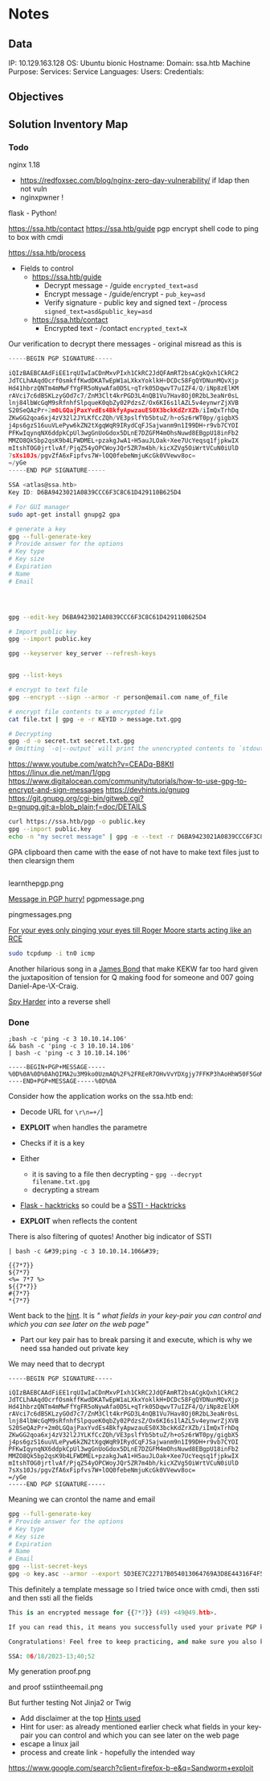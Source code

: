 # Notes

## Data 

IP: 10.129.163.128
OS: Ubuntu bionic
Hostname:
Domain:  ssa.htb
Machine Purpose: 
Services:
Service Languages:
Users:
Credentials:

## Objectives

## Solution Inventory Map

### Todo 

nginx 1.18
- https://redfoxsec.com/blog/nginx-zero-day-vulnerability/ if ldap then not vuln
- nginxpwner !

flask - Python!

https://ssa.htb/contact
https://ssa.htb/guide
pgp encrypt shell code to ping to box with cmdi

https://ssa.htb/process

- Fields to control
	- https://ssa.htb/guide
		- Decrypt message - /guide `encrypted_text=asd` 
		- Encrypt message  - /guide/encrypt - `pub_key=asd`
		- Verify signature - public key and signed text - /process `signed_text=asd&public_key=asd`
	- https://ssa.htb/contact
		- Encrypted text - /contact `encrypted_text=X`


Our verification to decrypt there messages - original misread as this is 
```c
-----BEGIN PGP SIGNATURE-----

iQIzBAEBCAAdFiEE1rqUIwIaCDnMxvPIxh1CkRC2JdQFAmRT2bsACgkQxh1CkRC2
JdTCLhAAqdOcrfOsmkffKwdDKATwEpW1aLXkxYoklkH+DCDc58FgQYDNunMQvXjp
Hd41hbrzQNTm4mMwFfYgFR5oNywAfa0D5L+qTrk05DqwvT7uIZF4/Q/iNp8zElKM
rAVci7c6dBSKLzyGOd7c7/ZnM3Clt4krPGD3L4nQB1Vu7Hav8Oj0R2bL3eaNr0sL
lnj84lbWcGqM9sRfnhfSlpqueK0qbZy02PdzsZ/Ox6KI6s1lAZL5v4eynwrZjXVB
S20SeQAzPr+2m0LGQajPaxYvdEs4BkfyApwzauES0X3bckKdZrXZb/iImQxTrhDq
ZKwGG2qoa6xj4zV32l2JYLKfCcZQh/VE3pslfYb5btuZ/h+oSz6rWT0py/gigbX5
j4ps6gzS16uuVLePyw6kZN2tXgqWqR9IRydCqFJSajwanm9n1I99DH+r9vb7CYOI
PFKwIqynqNX6ddpkCpUl3wgGnUoGdox5DLnE7DZGFM4mOhsNuwd8EBgpU18inFb2
MMZO8Qk5bp2qsK9b4LFWDMEL+pzakgJwA1+H5auJLOak+Xee7UcYeqsq1fjpkwIX
mItshTOG0jrtlvAf/PjqZ54yOPCWoyJQr5ZR7m4bh/kicXZVg5OiWrtVCuN0iUlD
7sXs10Js/pgvZfA6xFipfvs7W+lOQ0febeNmjuKcGk0VVewv8oc=
=/yGe
-----END PGP SIGNATURE-----
```


```c
SSA <atlas@ssa.htb>  
Key ID: D6BA9423021A0839CCC6F3C8C61D429110B625D4
```

```bash
# For GUI manager
sudo apt-get install gnupg2 gpa
```


```bash
# generate a key
gpg --full-generate-key
# Provide answer for the options
# Key type
# Key size
# Expiration
# Name
# Email




gpg --edit-key D6BA9423021A0839CCC6F3C8C61D429110B625D4

# Import public key 
gpg --import public.key

gpg --keyserver key_server --refresh-keys


gpg --list-keys

# encrypt to text file
gpg --encrypt --sign --armor -r person@email.com name_of_file

# encrypt file contents to a encrypted file
cat file.txt | gpg -e -r KEYID > message.txt.gpg

# Decrypting
gpg -d -o secret.txt secret.txt.gpg
# Omitting `-o|--output` will print the unencrypted contents to `stdout`

```
https://www.youtube.com/watch?v=CEADq-B8KtI
https://linux.die.net/man/1/gpg
https://www.digitalocean.com/community/tutorials/how-to-use-gpg-to-encrypt-and-sign-messages
https://devhints.io/gnupg
https://git.gnupg.org/cgi-bin/gitweb.cgi?p=gnupg.git;a=blob_plain;f=doc/DETAILS

```bash
curl https://ssa.htb/pgp -o public.key
gpg --import public.key
echo -n "my secret message" | gpg -e --text -r D6BA9423021A0839CCC6F3C8C61D429110B625D4
```

GPA clipboard then came with the ease of not have to make text files just to then clearsign them
```
```


learnthepgp.png

[Message in PGP hurry!](https://www.youtube.com/watch?v=4m3CMTeo-nU)
pgpmessage.png


pingmessages.png

[For your eyes only pinging your eyes till Roger Moore starts acting like an RCE](https://www.youtube.com/watch?v=RkZf-Hfqx_A)
```bash
sudo tcpdump -i tn0 icmp
```



Another hilarious song in a [James Bond](https://www.youtube.com/watch?v=pq18mx3irtg) that make KEKW far too hard given the juxtaposition of tension for Q making food for someone and 007 going Daniel-Ape-\X-Craig. 


[Spy Harder](https://www.youtube.com/watch?v=F7KMMxAQp8I) into a reverse shell

### Done

```
;bash -c 'ping -c 3 10.10.14.106'
&& bash -c 'ping -c 3 10.10.14.106'
| bash -c 'ping -c 3 10.10.14.106'
```

```
-----BEGIN+PGP+MESSAGE-----%0D%0A%0D%0AhQIMA2u3M9ko0UzmAQ%2F%2FREeR7OHvVvYDXgjy7FFKP3hAoHhW50F5GoMyXRlepxqa%0D%0ASkGwe7X18rJW20gc9WGOQXJC6sp%2B6wQ5i26zt73TstIDd0G3xjlZD0WIypzIYdNE%0D%0A0nnOx5ZkV4hAKkEmWbJN418W5%2Bu2NvyGMe%2BKZHypmGZEDNu%2BG4qCltiQKwG2ksA4%0D%0Arg5Tr%2B70Q16nCbMejJkVNDRQNndHegtMdRjAEwiPKX2wa%2BuxpI6FzDiiVV49xKfR%0D%0Au8pK0FUEmjuLrwfd34Kc9Hw6P9%2FIzoGu3uFOCUYi2rcdX4Jj24Cl8eQAjqSADcZs%0D%0ApeKv0qwv8j86Kf2udRZjQs65N1aLSEfLOE9dLCAY0RvbcmHKHpKymX9QPTwxcD9%2B%0D%0AyrXPRDvIX4peL4bpHFkX4pxtogQzJox3C1U%2BMcNjkRtVlL3q9jiAlln%2FIYed3vq6%0D%0AIU4gVgsPxcQzkipRvHrG2osTcHB1P7CSll6GePSPDS7YboEAPX13nAG%2BH7uQbpz1%0D%0AJ5jaXfje1wbn%2B309Huxp2L5eYKBB8LX7jypbgbr64ZyHJtecWjfhvVZD37B8%2BAen%0D%0ActK8Uio6C%2BUM7AWESgJUaDGL0ZUhYUQL9pC%2BwH4KoulNDojhOowhg5cE4Gc1nfH9%0D%0AfHse7oS89iqnoDJ7Q7ov78Wkw2jIzeBlErp6DEBH2evYfZvoOsEqUjVwPdEk6%2BPS%0D%0AWQEOLb2DS3Lgmkh8UsOFb4HkbGp%2FEGupbAgM7wJa8iAkYw7hrVEL0gx9VZ6KLsD8%0D%0AEzWBnnlfeY9VDG2aof2XTLgUt0pUMHc9B6CAMf1a8IwOJ0wLrvkvFhbG%0D%0A%3Dkpzj%0D%0A-----END+PGP+MESSAGE-----%0D%0A
```

Consider how the application works on the ssa.htb end:
- Decode URL for `\r\n=+/`]
- **EXPLOIT** when  handles the parametre 
- Checks if it is a key
- Either
	- it is saving to a file then decrypting - `gpg --decrypt filename.txt.gpg`
	- decrypting a stream
- [Flask - hacktricks](https://book.hacktricks.xyz/network-services-pentesting/pentesting-web/flask) so could be a [SSTI - Hacktricks](https://book.hacktricks.xyz/pentesting-web/ssti-server-side-template-injection)

- **EXPLOIT** when reflects the content

There is also filtering of quotes! Another big indicator of SSTI
```
| bash -c &#39;ping -c 3 10.10.14.106&#39;
```

```
{{7*7}}
${7*7}
<%= 7*7 %>
${{7*7}}
#{7*7}
*{7*7}
```

Went back to the [hint](https://forum.hackthebox.com/t/official-sandworm-discussion/286654/56). It is *" what fields in your key-pair you can control and which you can see later on the web page"*

- Part our key pair has to break parsing it and execute, which is why we need ssa handed out private key 

We may need that to decrypt
```
-----BEGIN PGP SIGNATURE-----

iQIzBAEBCAAdFiEE1rqUIwIaCDnMxvPIxh1CkRC2JdQFAmRT2bsACgkQxh1CkRC2
JdTCLhAAqdOcrfOsmkffKwdDKATwEpW1aLXkxYoklkH+DCDc58FgQYDNunMQvXjp
Hd41hbrzQNTm4mMwFfYgFR5oNywAfa0D5L+qTrk05DqwvT7uIZF4/Q/iNp8zElKM
rAVci7c6dBSKLzyGOd7c7/ZnM3Clt4krPGD3L4nQB1Vu7Hav8Oj0R2bL3eaNr0sL
lnj84lbWcGqM9sRfnhfSlpqueK0qbZy02PdzsZ/Ox6KI6s1lAZL5v4eynwrZjXVB
S20SeQAzPr+2m0LGQajPaxYvdEs4BkfyApwzauES0X3bckKdZrXZb/iImQxTrhDq
ZKwGG2qoa6xj4zV32l2JYLKfCcZQh/VE3pslfYb5btuZ/h+oSz6rWT0py/gigbX5
j4ps6gzS16uuVLePyw6kZN2tXgqWqR9IRydCqFJSajwanm9n1I99DH+r9vb7CYOI
PFKwIqynqNX6ddpkCpUl3wgGnUoGdox5DLnE7DZGFM4mOhsNuwd8EBgpU18inFb2
MMZO8Qk5bp2qsK9b4LFWDMEL+pzakgJwA1+H5auJLOak+Xee7UcYeqsq1fjpkwIX
mItshTOG0jrtlvAf/PjqZ54yOPCWoyJQr5ZR7m4bh/kicXZVg5OiWrtVCuN0iUlD
7sXs10Js/pgvZfA6xFipfvs7W+lOQ0febeNmjuKcGk0VVewv8oc=
=/yGe
-----END PGP SIGNATURE-----
```

Meaning we can crontol the name and email
```bash
gpg --full-generate-key
# Provide answer for the options
# Key type
# Key size
# Expiration
# Name
# Email
gpg --list-secret-keys
gpg -o key.asc --armor --export 5D3EE7C22717B054013064769A3D8E44316F4F5F
```

This definitely a template message so I tried twice once with cmdi, then ssti and then ssti all the fields  
```python
This is an encrypted message for {{7*7}} (49) <49@49.htb>.

If you can read this, it means you successfully used your private PGP key to decrypt a message meant for you and only you.

Congratulations! Feel free to keep practicing, and make sure you also know how to encrypt, sign, and verify messages to make your repertoire complete.

SSA: 06/18/2023-13;40;52
```

My generation
proof.png

and proof
sstiintheemail.png

But further testing 
Not Jinja2 or Twig

- Add disclaimer at the top
[Hints used](https://forum.hackthebox.com/t/official-sandworm-discussion/286654/56)
- Hint for user: as already mentioned earlier check what fields in your key-pair you can control and which you can see later on the web page
- escape a linux jail
- process and create link - hopefully the intended way


https://www.google.com/search?client=firefox-b-e&q=Sandworm+exploit
